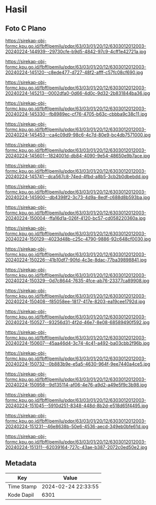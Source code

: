 # Hasil

## Foto C Plano

https://sirekap-obj-formc.kpu.go.id/fbff/pemilu/pdpr/63/03/01/20/12/6303012012003-20240224-144939--29730cfe-b9d5-4842-97c9-4cff1e42721a.jpg

https://sirekap-obj-formc.kpu.go.id/fbff/pemilu/pdpr/63/03/01/20/12/6303012012003-20240224-145120--c8ede477-d727-48f2-afff-c57fc08cf690.jpg

https://sirekap-obj-formc.kpu.go.id/fbff/pemilu/pdpr/63/03/01/20/12/6303012012003-20240224-145213--0002dfa0-0d66-4d0c-9d32-2b831844ba36.jpg

https://sirekap-obj-formc.kpu.go.id/fbff/pemilu/pdpr/63/03/01/20/12/6303012012003-20240224-145330--fb8989ec-cf76-4705-b63c-cbbba9c38c11.jpg

https://sirekap-obj-formc.kpu.go.id/fbff/pemilu/pdpr/63/03/01/20/12/6303012012003-20240224-145453--ca4c09d9-98c6-4c7d-80e9-bc4db7571000.jpg

https://sirekap-obj-formc.kpu.go.id/fbff/pemilu/pdpr/63/03/01/20/12/6303012012003-20240224-145601--1824001d-db84-4090-9e54-48650e9b7ace.jpg

https://sirekap-obj-formc.kpu.go.id/fbff/pemilu/pdpr/63/03/01/20/12/6303012012003-20240224-145741--dca567c8-74ed-4fbd-a8b5-3cb2b0dbebdd.jpg

https://sirekap-obj-formc.kpu.go.id/fbff/pemilu/pdpr/63/03/01/20/12/6303012012003-20240224-145900--db4398f2-3c73-4d9a-8edf-c688d8b593ba.jpg

https://sirekap-obj-formc.kpu.go.id/fbff/pemilu/pdpr/63/03/01/20/12/6303012012003-20240224-150004--ffa16d1a-026f-4120-bc57-cd058220360a.jpg

https://sirekap-obj-formc.kpu.go.id/fbff/pemilu/pdpr/63/03/01/20/12/6303012012003-20240224-150129--4023d48b-c25c-4790-9886-92c648cf0030.jpg

https://sirekap-obj-formc.kpu.go.id/fbff/pemilu/pdpr/63/03/01/20/12/6303012012003-20240224-150226--41b10df7-90fd-4c3e-8dac-77ba39898841.jpg

https://sirekap-obj-formc.kpu.go.id/fbff/pemilu/pdpr/63/03/01/20/12/6303012012003-20240224-150329--0d7c8644-7635-4fce-ab76-23377ca89908.jpg

https://sirekap-obj-formc.kpu.go.id/fbff/pemilu/pdpr/63/03/01/20/12/6303012012003-20240224-150408--f85058ee-1817-417e-8203-ea19cee1792d.jpg

https://sirekap-obj-formc.kpu.go.id/fbff/pemilu/pdpr/63/03/01/20/12/6303012012003-20240224-150527--93256d31-4f2d-46e7-8e08-68589490f592.jpg

https://sirekap-obj-formc.kpu.go.id/fbff/pemilu/pdpr/63/03/01/20/12/6303012012003-20240224-150607--45aa46d4-3c74-4c41-a492-ba03cbb2f96b.jpg

https://sirekap-obj-formc.kpu.go.id/fbff/pemilu/pdpr/63/03/01/20/12/6303012012003-20240224-150732--0b883b9e-e5a5-4630-964f-9ee7440a4ce5.jpg

https://sirekap-obj-formc.kpu.go.id/fbff/pemilu/pdpr/63/03/01/20/12/6303012012003-20240224-150958--9d135114-af06-4e76-a9d2-a49e5f9c3b98.jpg

https://sirekap-obj-formc.kpu.go.id/fbff/pemilu/pdpr/63/03/01/20/12/6303012012003-20240224-151045--5910d251-8348-448d-8b2d-e518d65f4495.jpg

https://sirekap-obj-formc.kpu.go.id/fbff/pemilu/pdpr/63/03/01/20/12/6303012012003-20240224-151231--46e8638b-50e6-4536-aecd-349eb0bfe61d.jpg

https://sirekap-obj-formc.kpu.go.id/fbff/pemilu/pdpr/63/03/01/20/12/6303012012003-20240224-151311--62039164-727c-43ae-b387-2072c0ed50e2.jpg


## Metadata

| Key        | Value               |
| ---------- | ------------------- |
| Time Stamp | 2024-02-24 22:33:55 |
| Kode Dapil | 6301                |



